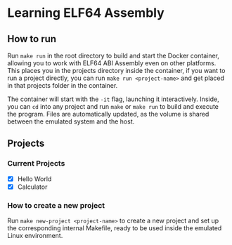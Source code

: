# Learning ELF64 Assembly

## How to run

Run `make run` in the root directory to build and start the Docker container, allowing you to work with ELF64 ABI Assembly even on other platforms.
This places you in the projects directory inside the container, if you want to run a project directly, you can run `make run <project-name>` and get placed in that projects folder in the container.

The container will start with the `-it` flag, launching it interactively.
Inside, you can `cd` into any project and run `make` or `make run` to build and execute the program.
Files are automatically updated, as the volume is shared between the emulated system and the host.

## Projects

### Current Projects

- [x] Hello World
- [x] Calculator

### How to create a new project

Run `make new-project <project-name>` to create a new project and set up the corresponding internal Makefile, ready to be used inside the emulated Linux environment.
